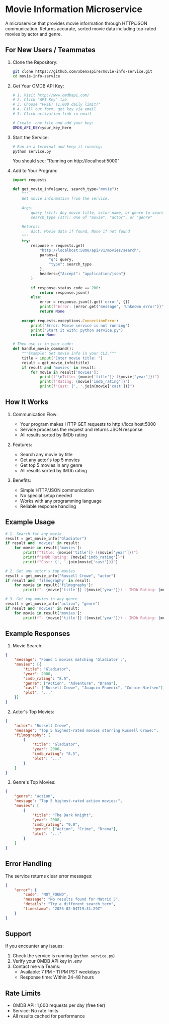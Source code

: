# Movie Information Microservice

A microservice that provides movie information through HTTP/JSON communication. Returns accurate, sorted movie data including top-rated movies by actor and genre.

## For New Users / Teammates

1. Clone the Repository:
   ```bash
   git clone https://github.com/xbenxspire/movie-info-service.git
   cd movie-info-service
   ```

2. Get Your OMDB API Key:
   ```bash
   # 1. Visit http://www.omdbapi.com/
   # 2. Click "API Key" tab
   # 3. Choose "FREE! (1,000 daily limit)"
   # 4. Fill out form, get key via email
   # 5. Click activation link in email
   
   # Create .env file and add your key:
   OMDB_API_KEY=your_key_here
   ```

3. Start the Service:
   ```bash
   # Run in a terminal and keep it running:
   python service.py
   ```
   You should see: "Running on http://localhost:5000"

4. Add to Your Program:
   ```python
   import requests

   def get_movie_info(query, search_type="movie"):
       """
       Get movie information from the service.
       
       Args:
           query (str): Any movie title, actor name, or genre to search for
           search_type (str): One of "movie", "actor", or "genre"
       
       Returns:
           dict: Movie data if found, None if not found
       """
       try:
           response = requests.get(
               "http://localhost:5000/api/v1/movies/search",
               params={
                   "q": query,
                   "type": search_type
               },
               headers={"Accept": "application/json"}
           )
           
           if response.status_code == 200:
               return response.json()
           else:
               error = response.json().get('error', {})
               print(f"Error: {error.get('message', 'Unknown error')}")
               return None
               
       except requests.exceptions.ConnectionError:
           print("Error: Movie service is not running")
           print("Start it with: python service.py")
           return None

   # Then use it in your code:
   def handle_movie_command():
       """Example: Get movie info in your CLI."""
       title = input("Enter movie title: ")
       result = get_movie_info(title)
       if result and 'movies' in result:
           for movie in result['movies']:
               print(f"\nTitle: {movie['title']} ({movie['year']})")
               print(f"Rating: {movie['imdb_rating']}")
               print(f"Cast: {', '.join(movie['cast'])}")
   ```

## How It Works

1. Communication Flow:
   - Your program makes HTTP GET requests to http://localhost:5000
   - Service processes the request and returns JSON response
   - All results sorted by IMDb rating

2. Features:
   - Search any movie by title
   - Get any actor's top 5 movies
   - Get top 5 movies in any genre
   - All results sorted by IMDb rating

3. Benefits:
   - Simple HTTP/JSON communication
   - No special setup needed
   - Works with any programming language
   - Reliable response handling

## Example Usage

```python
# 1. Search for any movie
result = get_movie_info("Gladiator")
if result and 'movies' in result:
    for movie in result['movies']:
        print(f"Title: {movie['title']} ({movie['year']})")
        print(f"IMDb Rating: {movie['imdb_rating']}")
        print(f"Cast: {', '.join(movie['cast'])}")

# 2. Get any actor's top movies
result = get_movie_info("Russell Crowe", "actor")
if result and 'filmography' in result:
    for movie in result['filmography']:
        print(f"- {movie['title']} ({movie['year']}) - IMDb Rating: {movie['imdb_rating']}")

# 3. Get top movies in any genre
result = get_movie_info("action", "genre")
if result and 'movies' in result:
    for movie in result['movies']:
        print(f"- {movie['title']} ({movie['year']}) - IMDb Rating: {movie['imdb_rating']}")
```

## Example Responses

1. Movie Search:
```json
{
    "message": "Found 1 movies matching 'Gladiator':",
    "movies": [{
        "title": "Gladiator",
        "year": 2000,
        "imdb_rating": "8.5",
        "genre": ["Action", "Adventure", "Drama"],
        "cast": ["Russell Crowe", "Joaquin Phoenix", "Connie Nielsen"],
        "plot": "..."
    }]
}
```

2. Actor's Top Movies:
```json
{
    "actor": "Russell Crowe",
    "message": "Top 5 highest-rated movies starring Russell Crowe:",
    "filmography": [
        {
            "title": "Gladiator",
            "year": 2000,
            "imdb_rating": "8.5",
            "plot": "..."
        }
    ]
}
```

3. Genre's Top Movies:
```json
{
    "genre": "action",
    "message": "Top 5 highest-rated action movies:",
    "movies": [
        {
            "title": "The Dark Knight",
            "year": 2008,
            "imdb_rating": "9.0",
            "genre": ["Action", "Crime", "Drama"],
            "plot": "..."
        }
    ]
}
```

## Error Handling

The service returns clear error messages:

```json
{
    "error": {
        "code": "NOT_FOUND",
        "message": "No results found for Matrix 5",
        "details": "Try a different search term",
        "timestamp": "2025-02-04T19:31:29Z"
    }
}
```

## Support

If you encounter any issues:
1. Check the service is running (`python service.py`)
2. Verify your OMDB API key in .env
3. Contact me via Teams:
   - Available: 7 PM - 11 PM PST weekdays
   - Response time: Within 24-48 hours

## Rate Limits
- OMDB API: 1,000 requests per day (free tier)
- Service: No rate limits
- All results cached for performance
